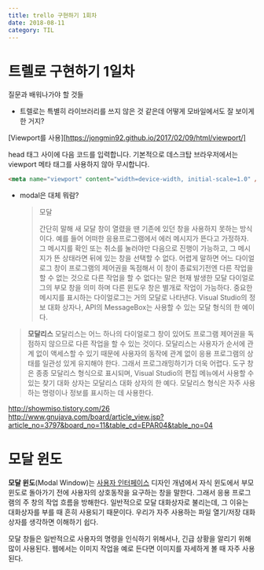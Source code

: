 ```yaml
---
title: trello 구현하기 1회차
date: 2018-08-11
category: TIL
---
```


# 트렐로 구현하기 1일차

질문과 배워나가야 할 것들

- 트렐로는 특별히 라이브러리를 쓰지 않은 것 같은데 어떻게 모바일에서도 잘 보이게 한 거지?

[Viewport를 사용][https://jongmin92.github.io/2017/02/09/html/viewport/]

head 태그 사이에 다음 코드를 입력합니다. 기본적으로 데스크탑 브라우저에서는 viewport 메타 태그를 사용하지 않아 무시합니다.

```html
<meta name="viewport" content="width=device-width, initial-scale=1.0" />
```

- modal은 대체 뭐람?

  > 모달
  >
  > 간단히 말해 새 모달 창이 열렸을 땐 기존에 있던 창을 사용하지 못하는 방식이다. 예를 들어 어떠한 응용프로그램에서 에러 메시지가 뜬다고 가정하자. 그 메시지를 확인 또는 취소를 눌러야만 다음으로 진행이 가능하고, 그 메시지가 뜬 상태라면 뒤에 있는 창을 선택할 수 없다. 어렵게 말하면 어느 다이얼로그 창이 프로그램의 제어권을 독점해서 이 창이 종료되기전엔 다른 작업을 할 수 없는 것으로 다른 작업을 할 수 없다는 말은 현재 발생한 모달 다이얼로그의 부모 창을 의미 하며 다른 윈도우 창은 별개로 작업이 가능하다. 중요한 메시지를 표시하는 다이얼로그는 거의 모달로 나타낸다. Visual Studio의 정보 대화 상자나, API의 MessageBox는 사용할 수 있는 모달 형식의 한 예이다.

> **모달리스** 모달리스는 어느 하나의 다이얼로그 창이 있어도 프로그램 제어권을 독점하지 않으므로 다른 작업을 할 수 있는 것이다. 모달리스는 사용자가 순서에 관계 없이 액세스할 수 있기 때문에 사용자의 동작에 관계 없이 응용 프로그램의 상태를 일관성 있게 유지해야 한다. 그래서 프로그래밍하기가 더욱 어렵다. 도구 창은 종종 모달리스 형식으로 표시되며, Visual Studio의 편집 메뉴에서 사용할 수 있는 찾기 대화 상자는 모달리스 대화 상자의 한 예다. 모달리스 형식은 자주 사용하는 명령이나 정보를 표시하는 데 사용한다.

http://showmiso.tistory.com/26
http://www.gnujava.com/board/article_view.jsp?article_no=3797&board_no=11&table_cd=EPAR04&table_no=04

# 모달 윈도

**모달 윈도**(Modal Window)는 [사용자 인터페이스](https://ko.wikipedia.org/wiki/%EC%82%AC%EC%9A%A9%EC%9E%90_%EC%9D%B8%ED%84%B0%ED%8E%98%EC%9D%B4%EC%8A%A4) 디자인 개념에서 자식 윈도에서 부모 윈도로 돌아가기 전에 사용자의 상호동작을 요구하는 창을 말한다. 그래서 응용 프로그램의 주 창의 작업 흐름을 방해한다. 일반적으로 모달 대화상자로 불리는데, 그 이유는 대화상자를 부를 때 흔히 사용되기 때문이다. 우리가 자주 사용하는 파일 열기/저장 대화상자를 생각하면 이해하기 쉽다.

모달 창들은 일반적으로 사용자의 명령을 인식하기 위해서나, 긴급 상황을 알리기 위해 많이 사용된다. 웹에서는 이미지 작업을 예로 든다면 이미지를 자세하게 볼 때 자주 사용된다.
